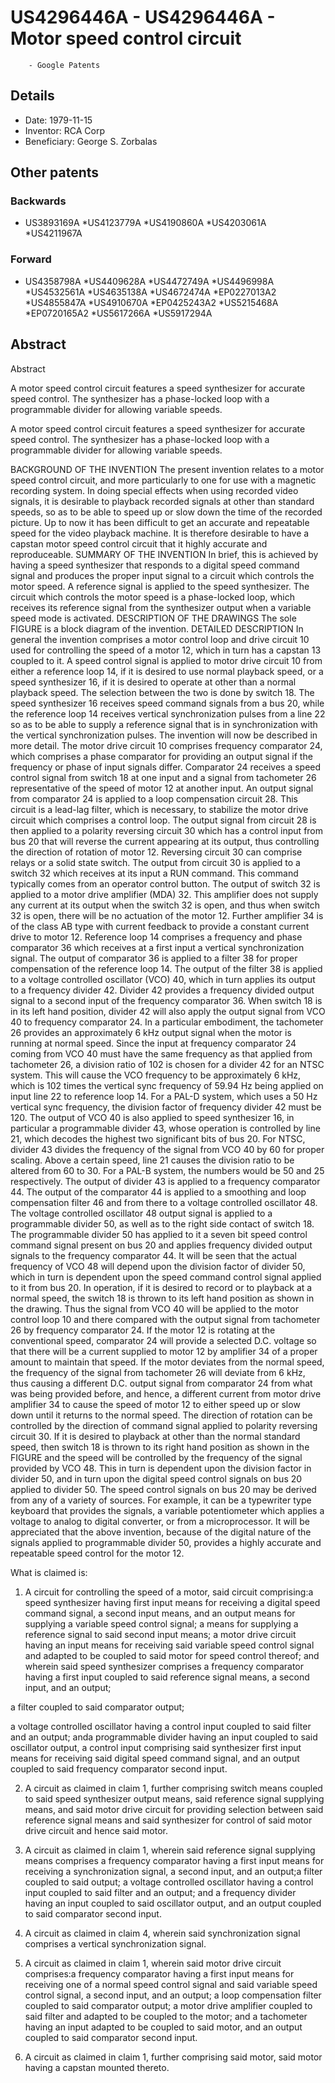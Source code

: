# US4296446A - US4296446A - Motor speed control circuit 
        - Google Patents

## Details

* Date: 1979-11-15
* Inventor: RCA Corp
* Beneficiary: George S. Zorbalas
## Other patents

### Backwards
 * US3893169A
 *US4123779A
 *US4190860A
 *US4203061A
 *US4211967A
### Forward
 * US4358798A
 *US4409628A
 *US4472749A
 *US4496998A
 *US4532561A
 *US4635138A
 *US4672474A
 *EP0227013A2
 *US4855847A
 *US4910670A
 *EP0425243A2
 *US5215468A
 *EP0720165A2
 *US5617266A
 *US5917294A
## Abstract

Abstract

A motor speed control circuit features a speed synthesizer for accurate speed control. The synthesizer has a phase-locked loop with a programmable divider for allowing variable speeds.



A motor speed control circuit features a speed synthesizer for accurate speed control. The synthesizer has a phase-locked loop with a programmable divider for allowing variable speeds.

BACKGROUND OF THE INVENTION
The present invention relates to a motor speed control circuit, and more particularly to one for use with a magnetic recording system.
In doing special effects when using recorded video signals, it is desirable to playback recorded signals at other than standard speeds, so as to be able to speed up or slow down the time of the recorded picture. Up to now it has been difficult to get an accurate and repeatable speed for the video playback machine.
It is therefore desirable to have a capstan motor speed control circuit that it highly accurate and reproduceable.
SUMMARY OF THE INVENTION
In brief, this is achieved by having a speed synthesizer that responds to a digital speed command signal and produces the proper input signal to a circuit which controls the motor speed. A reference signal is applied to the speed synthesizer. The circuit which controls the motor speed is a phase-locked loop, which receives its reference signal from the synthesizer output when a variable speed mode is activated.
DESCRIPTION OF THE DRAWINGS
The sole FIGURE is a block diagram of the invention.
DETAILED DESCRIPTION
In general the invention comprises a motor control loop and drive circuit 10 used for controlling the speed of a motor 12, which in turn has a capstan 13 coupled to it. A speed control signal is applied to motor drive circuit 10 from either a reference loop 14, if it is desired to use normal playback speed, or a speed synthesizer 16, if it is desired to operate at other than a normal playback speed. The selection between the two is done by switch 18. The speed synthesizer 16 receives speed command signals from a bus 20, while the reference loop 14 receives vertical synchronization pulses from a line 22 so as to be able to supply a reference signal that is in synchronization with the vertical synchronization pulses.
The invention will now be described in more detail. The motor drive circuit 10 comprises frequency comparator 24, which comprises a phase comparator for providing an output signal if the frequency or phase of input signals differ. Comparator 24 receives a speed control signal from switch 18 at one input and a signal from tachometer 26 representative of the speed of motor 12 at another input. An output signal from comparator 24 is applied to a loop compensation circuit 28. This circuit is a lead-lag filter, which is necessary, to stabilize the motor drive circuit which comprises a control loop. The output signal from circuit 28 is then applied to a polarity reversing circuit 30 which has a control input from bus 20 that will reverse the current appearing at its output, thus controlling the direction of rotation of motor 12. Reversing circuit 30 can comprise relays or a solid state switch. The output from circuit 30 is applied to a switch 32 which receives at its input a RUN command. This command typically comes from an operator control button. The output of switch 32 is applied to a motor drive amplifier (MDA) 32. This amplifier does not supply any current at its output when the switch 32 is open, and thus when switch 32 is open, there will be no actuation of the motor 12. Further amplifier 34 is of the class AB type with current feedback to provide a constant current drive to motor 12.
Reference loop 14 comprises a frequency and phase comparator 36 which receives at a first input a vertical synchronization signal. The output of comparator 36 is applied to a filter 38 for proper compensation of the reference loop 14. The output of the filter 38 is applied to a voltage controlled oscillator (VCO) 40, which in turn applies its output to a frequency divider 42. Divider 42 provides a frequency divided output signal to a second input of the frequency comparator 36. When switch 18 is in its left hand position, divider 42 will also apply the output signal from VCO 40 to frequency comparator 24. In a particular embodiment, the tachometer 26 provides an approximately 6 kHz output signal when the motor is running at normal speed. Since the input at frequency comparator 24 coming from VCO 40 must have the same frequency as that applied from tachometer 26, a division ratio of 102 is chosen for a divider 42 for an NTSC system. This will cause the VCO frequency to be approximately 6 kHz, which is 102 times the vertical sync frequency of 59.94 Hz being applied on input line 22 to reference loop 14. For a PAL-D system, which uses a 50 Hz vertical sync frequency, the division factor of frequency divider 42 must be 120. The output of VCO 40 is also applied to speed synthesizer 16, in particular a programmable divider 43, whose operation is controlled by line 21, which decodes the highest two significant bits of bus 20. For NTSC, divider 43 divides the frequency of the signal from VCO 40 by 60 for proper scaling. Above a certain speed, line 21 causes the division ratio to be altered from 60 to 30. For a PAL-B system, the numbers would be 50 and 25 respectively. The output of divider 43 is applied to a frequency comparator 44. The output of the comparator 44 is applied to a smoothing and loop compensation filter 46 and from there to a voltage controlled oscillator 48. The voltage controlled oscillator 48 output signal is applied to a programmable divider 50, as well as to the right side contact of switch 18. The programmable divider 50 has applied to it a seven bit speed control command signal present on bus 20 and applies frequency divided output signals to the frequency comparator 44. It will be seen that the actual frequency of VCO 48 will depend upon the division factor of divider 50, which in turn is dependent upon the speed command control signal applied to it from bus 20.
In operation, if it is desired to record or to playback at a normal speed, the switch 18 is thrown to its left hand position as shown in the drawing. Thus the signal from VCO 40 will be applied to the motor control loop 10 and there compared with the output signal from tachometer 26 by frequency comparator 24. If the motor 12 is rotating at the conventional speed, comparator 24 will provide a selected D.C. voltage so that there will be a current supplied to motor 12 by amplifier 34 of a proper amount to maintain that speed. If the motor deviates from the normal speed, the frequency of the signal from tachometer 26 will deviate from 6 kHz, thus causing a different D.C. output signal from comparator 24 from what was being provided before, and hence, a different current from motor drive amplifier 34 to cause the speed of motor 12 to either speed up or slow down until it returns to the normal speed. The direction of rotation can be controlled by the direction of command signal applied to polarity reversing circuit 30. If it is desired to playback at other than the normal standard speed, then switch 18 is thrown to its right hand position as shown in the FIGURE and the speed will be controlled by the frequency of the signal provided by VCO 48. This in turn is dependent upon the division factor in divider 50, and in turn upon the digital speed control signals on bus 20 applied to divider 50. The speed control signals on bus 20 may be derived from any of a variety of sources. For example, it can be a typewriter type keyboard that provides the signals, a variable potentiometer which applies a voltage to analog to digital converter, or from a microprocessor.
It will be appreciated that the above invention, because of the digital nature of the signals applied to programmable divider 50, provides a highly accurate and repeatable speed control for the motor 12.

What is claimed is:
 
1. A circuit for controlling the speed of a motor, said circuit comprising:a speed synthesizer having first input means for receiving a digital speed command signal, a second input means, and an output means for supplying a variable speed control signal; a means for supplying a reference signal to said second input means; a motor drive circuit having an input means for receiving said variable speed control signal and adapted to be coupled to said motor for speed control thereof; and wherein said speed synthesizer comprises a frequency comparator having a first input coupled to said reference signal means, a second input, and an output; 

  
a filter coupled to said comparator output;

  
a voltage controlled oscillator having a control input coupled to said filter and an output; anda programmable divider having an input coupled to said oscillator output, a control input comprising said synthesizer first input means for receiving said digital speed command signal, and an output coupled to said frequency comparator second input. 

  
2. A circuit as claimed in claim 1, further comprising switch means coupled to said speed synthesizer output means, said reference signal supplying means, and said motor drive circuit for providing selection between said reference signal means and said synthesizer for control of said motor drive circuit and hence said motor.

  
3. A circuit as claimed in claim 1, wherein said reference signal supplying means comprises a frequency comparator having a first input means for receiving a synchronization signal, a second input, and an output;a filter coupled to said output; a voltage controlled oscillator having a control input coupled to said filter and an output; and a frequency divider having an input coupled to said oscillator output, and an output coupled to said comparator second input. 

  
4. A circuit as claimed in claim 4, wherein said synchronization signal comprises a vertical synchronization signal.

  
5. A circuit as claimed in claim 1, wherein said motor drive circuit comprises:a frequency comparator having a first input means for receiving one of a normal speed control signal and said variable speed control signal, a second input, and an output; a loop compensation filter coupled to said comparator output; a motor drive amplifier coupled to said filter and adapted to be coupled to the motor; and a tachometer having an input adapted to be coupled to said motor, and an output coupled to said comparator second input. 

  
6. A circuit as claimed in claim 1, further comprising said motor, said motor having a capstan mounted thereto.